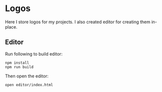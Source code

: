 # Logos

Here I store logos for my projects.
I also created editor for creating them in-place.

## Editor

Run following to build editor:

~~~shell
npm install
npm run build
~~~

Then open the editor:

~~~shell
open editor/index.html
~~~
